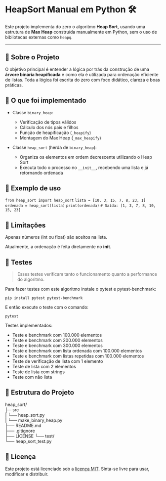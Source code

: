 # HeapSort Manual em Python 🛠️

Este projeto implementa do zero o algoritmo **Heap Sort**, usando uma estrutura de **Max Heap** construída manualmente em Python, sem o uso de bibliotecas externas como `heapq`.

---

## 📌 Sobre o Projeto

O objetivo principal é entender a lógica por trás da construção de uma **árvore binária heapificada** e como ela é utilizada para ordenação eficiente de listas. Toda a lógica foi escrita do zero com foco didático, clareza e boas práticas.

## 🧠 O que foi implementado

- Classe `binary_heap`:
  - Verificação de tipos válidos
  - Cálculo dos nós pais e filhos
  - Função de heapificação (`_heapify`)
  - Montagem do Max Heap (`_max_heapify`)

- Classe `heap_sort` (herda de `binary_heap`):
  - Organiza os elementos em ordem decrescente utilizando o Heap Sort
  - Executa todo o processo no `__init__`, recebendo uma lista e já retornando ordenada

## 🧪 Exemplo de uso

`from heap_sort import heap_sort`
`lista = [10, 3, 15, 7, 8, 23, 1]`
`ordenada = heap_sort(lista)`
`print(ordenada)`
`# Saída: [1, 3, 7, 8, 10, 15, 23]`

## 🚧 Limitações

Apenas números (int ou float) são aceitos na lista.

Atualmente, a ordenação é feita diretamente no __init__.

## 🔬 Testes

> Esses testes verificam tanto o funcionamento quanto a performance do algoritmo.

Para fazer testes com este algoritmo instale o pytest e pytest-benchmark:

`pip install pytest pytest-benchmark`

E então execute o teste com o comando:

`pytest`

Testes implementados:

- Teste e benchmark com 100.000 elementos
- Teste e benchmark com 200.000 elementos
- Teste e benchmark com 300.000 elementos
- Teste e benchmark com lista ordenada com 100.000 elementos
- Teste e benchmark com listas repetidas com 100.000 elementos
- Teste de verificação de lista com 1 elemento
- Teste de lista com 2 elementos
- Teste de lista com strings
- Teste com não lista

## 📁 Estrutura do Projeto

heap_sort/  
├─ src  
| └── heap_sort.py  
| └── make_binary_heap.py  
├── README.md  
├── .gitignore  
├── LICENSE
└── test/  
    └── heap_sort_test.py  

## 📖 Licença

Este projeto está licenciado sob a [licença MIT](LICENSE). Sinta-se livre para usar, modificar e distribuir.
